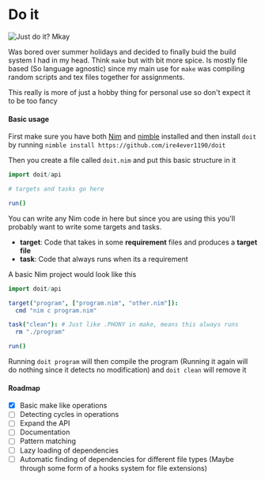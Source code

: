 # Do it

![Just do it? Mkay](https://media3.giphy.com/media/UqZ4imFIoljlr5O2sM/giphy.gif?cid=ecf05e476ep7oe79xztdvjrq8ae63lj4dxz57nnlhfa3jjyc&rid=giphy.gif&ct=g)

Was bored over summer holidays and decided to finally buid the build system I had in my head. Think `make` but with bit more spice.
Is mostly file based (So language agnostic) since my main use for `make` was compiling random scripts and tex files together for assignments.

This really is more of just a hobby thing for personal use so don't expect it to be too fancy

#### Basic usage

First make sure you have both [Nim](nim-lang.org/) and [nimble](https://github.com/nim-lang/nimble) installed and then install `doit` by running `nimble install https://github.com/ire4ever1190/doit`

Then you create a file called `doit.nim` and put this basic structure in it

```nim
import doit/api

# targets and tasks go here

run()
```

You can write any Nim code in here but since you are using this you'll probably want to write some targets and tasks.

- **target**: Code that takes in some **requirement** files and produces a **target file**
- **task**: Code that always runs when its a requirement

A basic Nim project would look like this

```nim
import doit/api

target("program", ["program.nim", "other.nim"]):
  cmd "nim c program.nim"

task("clean"): # Just like .PHONY in make, means this always runs
  rm "./program"

run()
```

Running `doit program` will then compile the program (Running it again will do nothing since it detects no modification) and `doit clean` will remove it

#### Roadmap

- [x] Basic make like operations
- [ ] Detecting cycles in operations
- [ ] Expand the API
- [ ] Documentation
- [ ] Pattern matching
- [ ] Lazy loading of dependencies
- [ ] Automatic finding of dependencies for different file types (Maybe through some form of a hooks system for file extensions)
